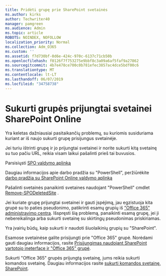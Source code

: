 ```yaml
---
title: Pridėti grupę prie SharePoint svetainės
ms.author: kirks
author: Techwriter40
manager: pamgreen
ms.audience: Admin
ms.topic: article
ROBOTS: NOINDEX, NOFOLLOW
localization_priority: Normal
ms.collection: Adm_O365
ms.custom: ''
ms.assetid: f7d730bf-0d6e-424c-970c-6137c71cb50b
ms.openlocfilehash: f0126f7f753275e9bbf8c3a09a6af5faf9a27862
ms.sourcegitcommit: 4b7e478ce700c0b781efec3857ac4dce5bdf00c6
ms.translationtype: MT
ms.contentlocale: lt-LT
ms.lasthandoff: 06/07/2019
ms.locfileid: "34758738"
---
```

# <a name="create-group-connected-site-in-sharepoint-online"></a>Sukurti grupės prijungtai svetainei SharePoint Online

Yra keletas dažniausiai pasitaikančių problemų, su kuriomis susiduriama kuriant ar iš naujo sukurti grupę prisijungus svetainėje.

 Jei turiu ištrinti grupę ir jo prijungtai svetainei ir norite sukurti kitą svetainę su tuo pačiu URL, reikia visam laikui pašalinti prieš tai buvusios.

Parsisiųsti [SPO valdymo aplinką](https://support.office.com/article/introduction-to-the-sharepoint-online-management-shell-c16941c3-19b4-4710-8056-34c034493429)

 Daugiau informacijos apie darbo pradžia su "PowerShell", peržiūrėkite [darbo pradžia su SharePoint Online valdymo aplinką](https://docs.microsoft.com/powershell/module/sharepoint-online/remove-sposite?view=sharepoint-ps)

Pašalinti svetainės panaikinti svetaines naudojant "PowerShell" cmdlet [Remove-SPODeletedSite](https://docs.microsoft.com/powershell/module/sharepoint-online/remove-sposite?view=sharepoint-ps) .

Jei kuriate grupę prijungtai svetainei ir gauti įspėjimą, jau egzistuoja kita grupė su to paties pseudonimo, patikrinti esamų grupių iš ["Office 365" administravimo centrą](https://admin.microsoft.com/Adminportal/Home?source=applauncher#/groups). Išspręsti šią problemą, panaikinti esamą grupę, jei ji nebereikalinga arba sukurti svetainę su skirtingų pseudonimas priskiriamas.

Yra įvairių būdų, kaip sukurti ir naudoti šiuolaikinių grupių su "SharePoint".

Esamose svetainėse galite prisijungti prie "Office 365" grupė. Norėdami gauti daugiau informacijos, rasite [Prisijungimas naudojant SharePoint vartotojo ineterface ir "Office 365" grupė](https://docs.microsoft.com/sharepoint/dev/transform/modernize-connect-to-office365-group#connect-an-office-365-group-using-the-sharepoint-user-interface).

Sukurti "Office 365" grupės prijungtą svetainę, jums reikia sukurti komandos svetainę. Daugiau informacijos rasite [sukurti komandos svetainę, SharePoint](https://support.office.com/article/create-a-team-site-in-sharepoint-ef10c1e7-15f3-42a3-98aa-b5972711777d).

